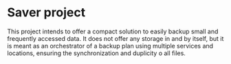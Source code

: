 # Saver project
This project intends to offer a compact solution to easily backup small and frequently accessed data. It does not offer any storage in and by itself, but it is meant as an orchestrator of a backup plan using multiple services and locations, ensuring the synchronization and duplicity o all files.